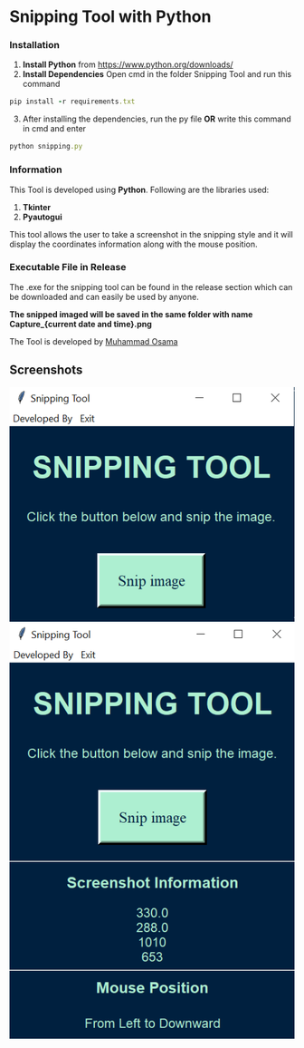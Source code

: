 # Snipping Tool with Python
### Installation
1) **Install Python** from https://www.python.org/downloads/
2) **Install Dependencies**
Open cmd in the folder Snipping Tool and run this command
```ruby
pip install -r requirements.txt
```
3) After installing the dependencies, run the py file **OR** write this command in cmd and enter
```ruby
python snipping.py
```
### Information
This Tool is developed using **Python**. Following are the libraries used:
1) **Tkinter**
2) **Pyautogui**

This tool allows the user to take a screenshot in the snipping style and it will display the coordinates information along with the mouse position.

### Executable File in Release
The .exe for the snipping tool can be found in the release section which can be downloaded and can easily be used by anyone.

**The snipped imaged will be saved in the same folder with name Capture_{current date and time}.png**

The Tool is developed by [Muhammad Osama](https://www.flowcode.com/page/osamayousuf)

## Screenshots
![](Screenshots/main.PNG) 
![](Screenshots/info.PNG)
